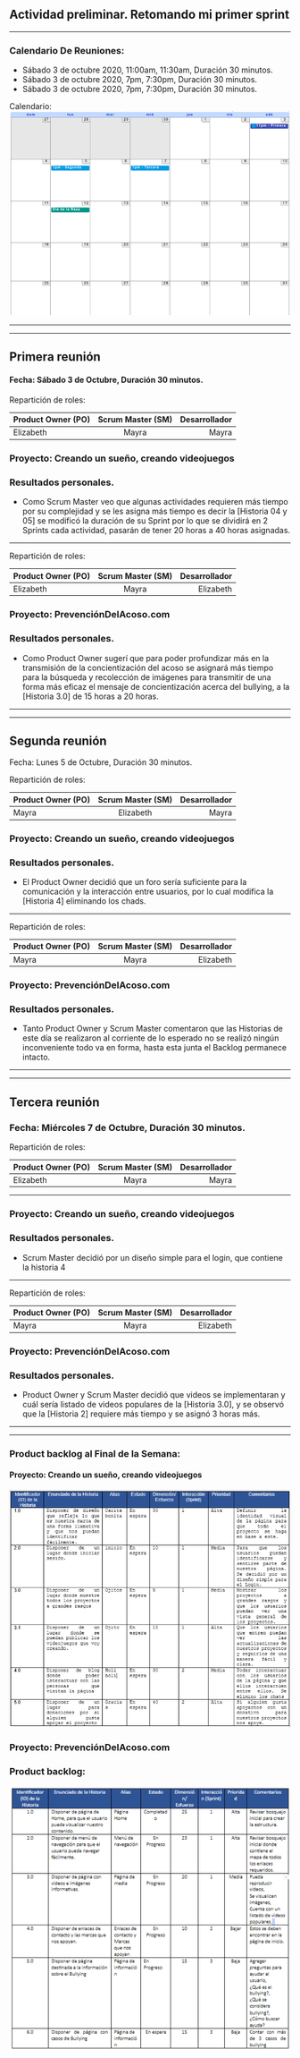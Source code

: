 ## Actividad preliminar. Retomando mi primer sprint

***

### Calendario De Reuniones:
* Sábado 3 de octubre 2020, 11:00am, 11:30am, Duración 30 minutos.
* Sábado 3 de octubre 2020, 7pm, 7:30pm, Duración 30 minutos.
* Sábado 3 de octubre 2020, 7pm, 7:30pm, Duración 30 minutos.

Calendario: 
![calendario](./reunion.PNG "Calendario De Reuniones")

***
***
## Primera reunión 

#### Fecha: Sábado 3 de Octubre, Duración 30 minutos.

Repartición de roles:     

| Product Owner (PO)       | Scrum Master (SM)          | Desarrollador  |
| ------------- |:-------------:| -----:|
| Elizabeth     | Mayra | Mayra |

 
### Proyecto: Creando un sueño, creando videojuegos
### Resultados personales.

* Como Scrum Master veo que algunas actividades requieren más tiempo por su complejidad y se les asigna más tiempo es decir la [Historia 04 y 05] se modificó la duración de su Sprint por lo que se dividirá en 2 Sprints cada actividad, pasarán de tener 20 horas a 40 horas asignadas.

*** 

Repartición de roles:     

| Product Owner (PO)       | Scrum Master (SM)          | Desarrollador  |
| ------------- |:-------------:| -----:|
| Elizabeth     | Mayra | Elizabeth |

### Proyecto: PrevenciónDelAcoso.com
### Resultados personales.

* Como Product Owner sugerí que para poder profundizar más en la transmisión de la concientización del acoso se asignará más tiempo para la búsqueda y recolección de imágenes para transmitir de una forma más eficaz el mensaje de concientización acerca del bullying, a la [Historia 3.0] de 15 horas a 20 horas.

***
***

## Segunda reunión
Fecha: Lunes 5 de Octubre, Duración 30 minutos.

Repartición de roles:     

| Product Owner (PO)       | Scrum Master (SM)          | Desarrollador  |
| ------------- |:-------------:| -----:|
| Mayra     | Elizabeth | Mayra |

### Proyecto: Creando un sueño, creando videojuegos
### Resultados personales.

* El Product Owner decidió que un foro sería suficiente para la comunicación y la interacción entre usuarios, por lo cual modifica la [Historia 4] eliminando los chads.

***
Repartición de roles:     

| Product Owner (PO)       | Scrum Master (SM)          | Desarrollador  |
| ------------- |:-------------:| -----:|
| Mayra     | Mayra | Elizabeth |

### Proyecto: PrevenciónDelAcoso.com
### Resultados personales.

* Tanto Product Owner y Scrum Master comentaron que las Historias de este día se realizaron al corriente de lo esperado no se realizó ningún inconveniente todo va en forma, hasta esta junta el Backlog permanece intacto.

***
***

## Tercera reunión
### Fecha: Miércoles 7 de Octubre, Duración 30 minutos.

Repartición de roles:     

| Product Owner (PO)       | Scrum Master (SM)          | Desarrollador  |
| ------------- |:-------------:| -----:|
| Elizabeth     | Mayra | Mayra |

***

### Proyecto: Creando un sueño, creando videojuegos
### Resultados personales.

* Scrum Master decidió por un diseño simple para el login, que contiene la historia 4

***

Repartición de roles:     

| Product Owner (PO)       | Scrum Master (SM)          | Desarrollador  |
| ------------- |:-------------:| -----:|
| Mayra     | Mayra | Elizabeth |

### Proyecto: PrevenciónDelAcoso.com
### Resultados personales.

* Product Owner y Scrum Master decidió que videos se implementaran y cuál sería listado de videos populares de la [Historia 3.0], y se observó que la [Historia 2] requiere más tiempo y se asignó 3 horas más.

***
***

### Product backlog al Final de la Semana:

#### Proyecto: Creando un sueño, creando videojuegos

![backlogMayra](./backlogMayra.PNG "backlogMayra")

### Proyecto: PrevenciónDelAcoso.com

### Product backlog:

![backlogEli](./backlogEli.PNG "backlogEli")